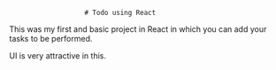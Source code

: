                        # Todo using React 

This was my first and basic project in React in which you can add your tasks to be performed.   

UI is very attractive in this.

   


  
     



















































































 


   
  





 




 





 



 




 














 



















































































